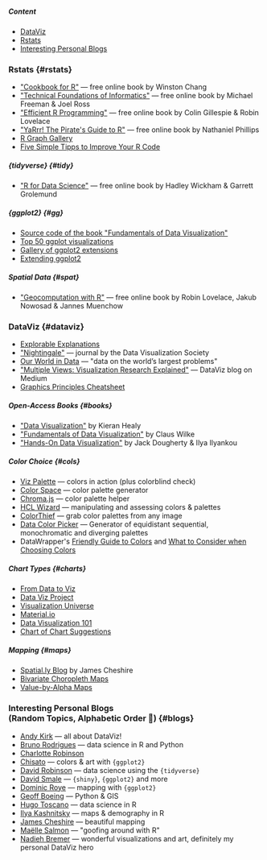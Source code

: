 ##### Content

* [DataViz](#dataviz)
* [Rstats](#rstats)
* [Interesting Personal Blogs](#blogs)

### Rstats {#rstats}

* ["Cookbook for R"](http://www.cookbook-r.com/) — free online book by Winston Chang
* ["Technical Foundations of Informatics"](https://info201.github.io/) — free online book by Michael Freeman & Joel Ross
* ["Efficient R Programming"](https://bookdown.org/csgillespie/efficientR/) — free online book by Colin Gillespie & Robin Lovelace
* ["YaRrr! The Pirate's Guide to R"](https://bookdown.org/ndphillips/YaRrr/) — free online book by Nathaniel Phillips
* [R Graph Gallery](https://www.r-graph-gallery.com/)
* [Five Simple Tipps to Improve Your R Code](https://drsimonj.svbtle.com/five-simple-tricks-to-improve-your-r-code)

##### {tidyverse} {#tidy}

* ["R for Data Science"](https://r4ds.had.co.nz/) — free online book by Hadley Wickham & Garrett Grolemund

##### {ggplot2} {#gg}

* [Source code of the book "Fundamentals of Data Visualization"](https://github.com/clauswilke/dataviz)
* [Top 50 ggplot visualizations](http://r-statistics.co/Top50-Ggplot2-Visualizations-MasterList-R-Code.html)
* [Gallery of ggplot2 extensions](https://exts.ggplot2.tidyverse.org/)
* [Extending ggplot2](https://exts.ggplot2.tidyverse.org/gallery/)

##### Spatial Data {#spat}

* ["Geocomputation with R"](https://geocompr.robinlovelace.net/index.html) — free online book by Robin Lovelace, Jakub Nowosad & Jannes Muenchow


### DataViz {#dataviz}

* [Explorable Explanations](https://explorabl.es/)
* ["Nightingale"](https://medium.com/nightingale) — journal by the Data Visualization Society
* [Our World in Data](https://ourworldindata.org/blog) — "data on the world’s largest problems"
* ["Multiple Views: Visualization Research Explained"](https://medium.com/multiple-views-visualization-research-explained) — DataViz blog on Medium
* [Graphics Principles Cheatsheet](https://graphicsprinciples.github.io/)

##### Open-Access Books {#books}

* ["Data Visualization"](http://socviz.co/) by Kieran Healy  
* ["Fundamentals of Data Visualization"](https://serialmentor.com/dataviz/) by Claus Wilke
* ["Hands-On Data Visualization"](https://handsondataviz.org/) by Jack Dougherty & Ilya Ilyankou


##### Color Choice {#cols}

* [Viz Palette](https://projects.susielu.com/viz-palette?colors=["#ffd700","#ffb14e","#fa8775","#ea5f94","#cd34b5","#9d02d7","#0000ff"]&backgroundColor="white"&fontColor="black"&mode="normal") — colors in action (plus colorblind check)
* [Color Space](https://mycolor.space/) — color palette generator
* [Chroma.js](https://gka.github.io/palettes/#/9|s|00429d,96ffea,ffffe0|ffffe0,ff005e,93003a|1|1) — color palette helper
* [HCL Wizard](http://hclwizard.org/) — manipulating and assessing colors & palettes
* [ColorThief](https://lokeshdhakar.com/projects/color-thief/) — grab color palettes from any image
* [Data Color Picker](https://learnui.design/tools/data-color-picker.html) — Generator of equidistant sequential, monochromatic and diverging palettes
* DataWrapper's [Friendly Guide to Colors](https://blog.datawrapper.de/colorguide/) and [What to Consider when Choosing Colors](https://blog.datawrapper.de/colors/)

##### Chart Types {#charts}

* [From Data to Viz](https://www.data-to-viz.com/)
* [Data Viz Project](https://datavizproject.com/)
* [Visualization Universe](http://visualizationuniverse.com/charts/)
* [Material.io](https://material.io/design/communication/data-visualization.html)
* [Data Visualization 101](https://blog.hubspot.com/marketing/types-of-graphs-for-data-visualization)
* [Chart of Chart Suggestions](https://extremepresentation.typepad.com/files/choosing-a-good-chart-09.pdf)

##### Mapping {#maps}

* [Spatial.ly Blog](http://spatial.ly/) by James Cheshire
* [Bivariate Choropleth Maps](http://www.joshuastevens.net/cartography/make-a-bivariate-choropleth-map/)
* [Value-by-Alpha Maps](http://andywoodruff.com/blog/value-by-alpha-maps/)


### Interesting Personal Blogs<br>(Random Topics, Alphabetic Order 🤷) {#blogs}

* [Andy Kirk](https://www.visualisingdata.com/blog/) — all about DataViz!
* [Bruno Rodrigues](https://www.brodrigues.co/) — data science in R and Python
* [Charlotte Robinson](https://robinsones.github.io/)
* [Chisato](https://chichacha.netlify.com/) — colors & art with `{ggplot2}`
* [David Robinson](http://varianceexplained.org/) — data science using the `{tidyverse}`
* [David Smale](https://davidsmale.netlify.com/) — `{shiny}`, `{ggplot2}` and more
* [Dominic Roye](https://dominicroye.github.io/en/) — mapping with `{ggplot2}`
* [Geoff Boeing](https://geoffboeing.com) — Python & GIS
* [Hugo Toscano](https://toscano84.github.io/) — data science in R
* [Ilya Kashnitsky](https://ikashnitsky.github.io/) — maps & demography in R
* [James Cheshire](https://spatial.ly/) — beautiful mapping
* [Maëlle Salmon](https://masalmon.eu/) — "goofing around with R"
* [Nadieh Bremer](https://www.visualcinnamon.com) — wonderful visualizations and art, definitely my personal DataViz hero
